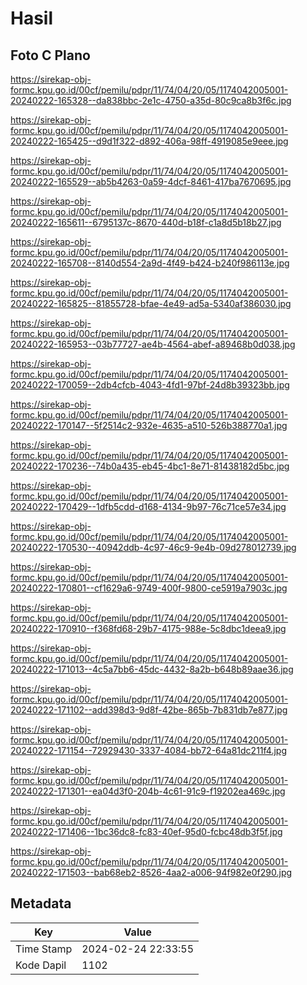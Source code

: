 # Hasil

## Foto C Plano

https://sirekap-obj-formc.kpu.go.id/00cf/pemilu/pdpr/11/74/04/20/05/1174042005001-20240222-165328--da838bbc-2e1c-4750-a35d-80c9ca8b3f6c.jpg

https://sirekap-obj-formc.kpu.go.id/00cf/pemilu/pdpr/11/74/04/20/05/1174042005001-20240222-165425--d9d1f322-d892-406a-98ff-4919085e9eee.jpg

https://sirekap-obj-formc.kpu.go.id/00cf/pemilu/pdpr/11/74/04/20/05/1174042005001-20240222-165529--ab5b4263-0a59-4dcf-8461-417ba7670695.jpg

https://sirekap-obj-formc.kpu.go.id/00cf/pemilu/pdpr/11/74/04/20/05/1174042005001-20240222-165611--6795137c-8670-440d-b18f-c1a8d5b18b27.jpg

https://sirekap-obj-formc.kpu.go.id/00cf/pemilu/pdpr/11/74/04/20/05/1174042005001-20240222-165708--8140d554-2a9d-4f49-b424-b240f986113e.jpg

https://sirekap-obj-formc.kpu.go.id/00cf/pemilu/pdpr/11/74/04/20/05/1174042005001-20240222-165825--81855728-bfae-4e49-ad5a-5340af386030.jpg

https://sirekap-obj-formc.kpu.go.id/00cf/pemilu/pdpr/11/74/04/20/05/1174042005001-20240222-165953--03b77727-ae4b-4564-abef-a89468b0d038.jpg

https://sirekap-obj-formc.kpu.go.id/00cf/pemilu/pdpr/11/74/04/20/05/1174042005001-20240222-170059--2db4cfcb-4043-4fd1-97bf-24d8b39323bb.jpg

https://sirekap-obj-formc.kpu.go.id/00cf/pemilu/pdpr/11/74/04/20/05/1174042005001-20240222-170147--5f2514c2-932e-4635-a510-526b388770a1.jpg

https://sirekap-obj-formc.kpu.go.id/00cf/pemilu/pdpr/11/74/04/20/05/1174042005001-20240222-170236--74b0a435-eb45-4bc1-8e71-81438182d5bc.jpg

https://sirekap-obj-formc.kpu.go.id/00cf/pemilu/pdpr/11/74/04/20/05/1174042005001-20240222-170429--1dfb5cdd-d168-4134-9b97-76c71ce57e34.jpg

https://sirekap-obj-formc.kpu.go.id/00cf/pemilu/pdpr/11/74/04/20/05/1174042005001-20240222-170530--40942ddb-4c97-46c9-9e4b-09d278012739.jpg

https://sirekap-obj-formc.kpu.go.id/00cf/pemilu/pdpr/11/74/04/20/05/1174042005001-20240222-170801--cf1629a6-9749-400f-9800-ce5919a7903c.jpg

https://sirekap-obj-formc.kpu.go.id/00cf/pemilu/pdpr/11/74/04/20/05/1174042005001-20240222-170910--f368fd68-29b7-4175-988e-5c8dbc1deea9.jpg

https://sirekap-obj-formc.kpu.go.id/00cf/pemilu/pdpr/11/74/04/20/05/1174042005001-20240222-171013--4c5a7bb6-45dc-4432-8a2b-b648b89aae36.jpg

https://sirekap-obj-formc.kpu.go.id/00cf/pemilu/pdpr/11/74/04/20/05/1174042005001-20240222-171102--add398d3-9d8f-42be-865b-7b831db7e877.jpg

https://sirekap-obj-formc.kpu.go.id/00cf/pemilu/pdpr/11/74/04/20/05/1174042005001-20240222-171154--72929430-3337-4084-bb72-64a81dc211f4.jpg

https://sirekap-obj-formc.kpu.go.id/00cf/pemilu/pdpr/11/74/04/20/05/1174042005001-20240222-171301--ea04d3f0-204b-4c61-91c9-f19202ea469c.jpg

https://sirekap-obj-formc.kpu.go.id/00cf/pemilu/pdpr/11/74/04/20/05/1174042005001-20240222-171406--1bc36dc8-fc83-40ef-95d0-fcbc48db3f5f.jpg

https://sirekap-obj-formc.kpu.go.id/00cf/pemilu/pdpr/11/74/04/20/05/1174042005001-20240222-171503--bab68eb2-8526-4aa2-a006-94f982e0f290.jpg


## Metadata

| Key        | Value               |
| ---------- | ------------------- |
| Time Stamp | 2024-02-24 22:33:55 |
| Kode Dapil | 1102                |



